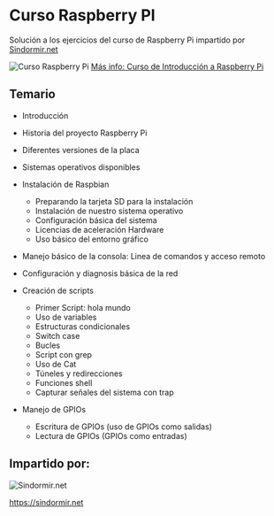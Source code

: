 # Curso Raspberry PI
Solución a los ejercicios del curso de Raspberry Pi impartido por [Sindormir.net](https://sindormir.net)

![Curso Raspberry Pi](https://sindormir.net/sites/sindormir.net/files/cursos/curso-raspberrypi-texto-portada-dch.png.jpg)
[Más info: Curso de Introducción a Raspberry Pi](https://sindormir.net/curso-introduccion-raspberry-pi)

## Temario
+ Introducción
* Historia del proyecto Raspberry Pi
* Diferentes versiones de la placa
* Sistemas operativos disponibles
* Instalación de Raspbian
  * Preparando la tarjeta SD para la instalación
  * Instalación de nuestro sistema operativo
  * Configuración básica del sistema
  * Licencias de aceleración Hardware
  * Uso básico del entorno gráfico

* Manejo básico de la consola: Linea de comandos y acceso remoto
* Configuración y diagnosis básica de la red

* Creación de scripts
  * Primer Script: hola mundo
  * Uso de variables
  * Estructuras condicionales
  * Switch case
  * Bucles
  * Script con grep
  * Uso de Cat
  * Túneles y redirecciones 
  * Funciones shell
  * Capturar señales del sistema con trap

* Manejo de GPIOs
  * Escritura de GPIOs (uso de GPIOs como salidas)
  * Lectura de GPIOs (GPIOs como entradas)

## Impartido por: 

![Sindormir.net](https://sindormir.net/sites/sindormir.net/files/logo-sindormir-transparente-ajustado.png)

https://sindormir.net
